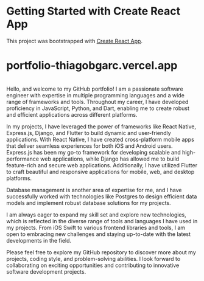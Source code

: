 # Getting Started with Create React App

This project was bootstrapped with [Create React App](https://github.com/facebook/create-react-app).

# portfolio-thiagobgarc.vercel.app
<br>
Hello, and welcome to my GitHub portfolio! I am a passionate software engineer with expertise in multiple programming languages and a wide range of frameworks and tools. Throughout my career, I have developed proficiency in JavaScript, Python, and Dart, enabling me to create robust and efficient applications across different platforms.

In my projects, I have leveraged the power of frameworks like React Native, Express.js, Django, and Flutter to build dynamic and user-friendly applications. With React Native, I have created cross-platform mobile apps that deliver seamless experiences for both iOS and Android users. Express.js has been my go-to framework for developing scalable and high-performance web applications, while Django has allowed me to build feature-rich and secure web applications. Additionally, I have utilized Flutter to craft beautiful and responsive applications for mobile, web, and desktop platforms.

Database management is another area of expertise for me, and I have successfully worked with technologies like Postgres to design efficient data models and implement robust database solutions for my projects.

I am always eager to expand my skill set and explore new technologies, which is reflected in the diverse range of tools and languages I have used in my projects. From iOS Swift to various frontend libraries and tools, I am open to embracing new challenges and staying up-to-date with the latest developments in the field.

Please feel free to explore my GitHub repository to discover more about my projects, coding style, and problem-solving abilities. I look forward to collaborating on exciting opportunities and contributing to innovative software development projects.

